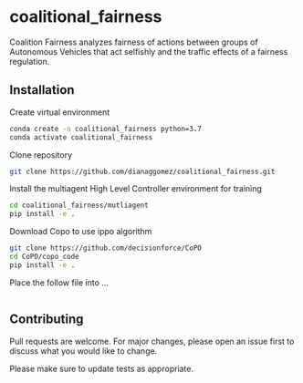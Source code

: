 # coalitional_fairness

Coalition Fairness analyzes fairness of actions between groups of Autonomous Vehicles that act selfishly and the traffic effects of a fairness regulation.

## Installation



Create virtual environment
```bash
conda create -n coalitional_fairness python=3.7
conda activate coalitional_fairness 
```
Clone repository
```bash
git clone https://github.com/dianaggomez/coalitional_fairness.git

```
Install the multiagent High Level Controller environment for training

```bash
cd coalitional_fairness/mutliagent
pip install -e .

```

Download Copo to use ippo algorithm

```bash
git clone https://github.com/decisionforce/CoPO
cd CoPO/copo_code
pip install -e .

```

Place the follow file into ...
```bash


```


## Contributing

Pull requests are welcome. For major changes, please open an issue first
to discuss what you would like to change.

Please make sure to update tests as appropriate.
